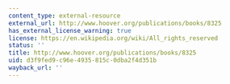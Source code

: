 ```yaml
---
content_type: external-resource
external_url: http://www.hoover.org/publications/books/8325
has_external_license_warning: true
license: https://en.wikipedia.org/wiki/All_rights_reserved
status: ''
title: http://www.hoover.org/publications/books/8325
uid: d3f9fed9-c96e-4935-815c-0dba2f4d351b
wayback_url: ''
---
```

